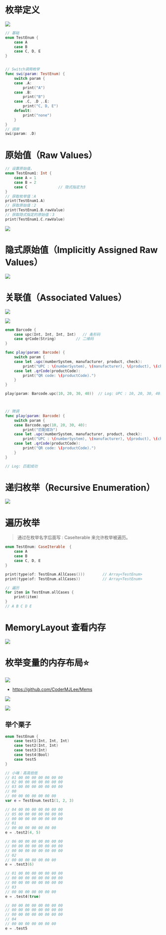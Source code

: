 

# 枚举定义

![](media_04Enum/001.png)

```swift
// 基础
enum TestEnum {
    case A
    case B
    case C, D, E
}


// Switch调用枚举
func swi(param: TestEnum) {
    switch param {
    case .A:
        print("A")
    case .B:
        print("B")
    case .C, .D ,.E:
        print("C, D, E")
    default:
        print("none")
    }
}
// 调用
swi(param: .D)
```





#  原始值（Raw Values）

```swift
// 设置原始值，
enum TestEnum1: Int {
    case A = 1
    case B = 2
  	case C				// 隐式指定为3
}
// 获取枚举值：A
print(TestEnum1.A)
// 获取原始值：2
print(TestEnum1.B.rawValue)
// 获取隐式指定的原始值：3
print(TestEnum1.C.rawValue)
```



![](media_04Enum/004.png)



# 隐式原始值（Implicitly Assigned Raw Values）

![](media_04Enum/005.png)







# 关联值（Associated Values）

![](media_04Enum/002.png)

![](media_04Enum/003.png)

```swift
enum Barcode {
    case upc(Int, Int, Int, Int)   // 条形码
    case qrCode(String)         // 二维码
}

func play(param: Barcode) {
    switch param {
    case let .upc(numberSystem, manufacturer, product, check):
        print("UPC : \(numberSystem), \(manufacturer), \(product), \(check).")
    case let .qrCode(productCode):
        print("QR code: \(productCode).")
    }
}

play(param: Barcode.upc(10, 20, 30, 40))  // Log: UPC : 10, 20, 30, 40.



// 微调
func play(param: Barcode) {
    switch param {
    case Barcode.upc(10, 20, 30, 40):
        print("匹配成功")
    case let .upc(numberSystem, manufacturer, product, check):
        print("UPC : \(numberSystem), \(manufacturer), \(product), \(check).")
    case let .qrCode(productCode):
        print("QR code: \(productCode).")
    }
}

// Log: 匹配成功
```





# 递归枚举（Recursive Enumeration）

![](media_04Enum/006.png)





# 遍历枚举

> 通过在枚举名字后面写 : CaseIterable 来允许枚举被遍历。

```swift
enum TestEnum: CaseIterable  {
    case A
    case B
    case C, D, E
}

print(type(of: TestEnum.AllCases())) 		// Array<TestEnum>
print(type(of: TestEnum.allCases)) 			// Array<TestEnum>

// 遍历
for item in TestEnum.allCases {
    print(item)
}
// A B C D E
```





# MemoryLayout 查看内存

![](media_04Enum/007.png)





# 枚举变量的内存布局⭐

![](media_04Enum/008.png)



* https://github.com/CoderMJLee/Mems

![](media_04Enum/009.png)



![](media_04Enum/010.png)



## 举个栗子

```swift
enum TestEnum {
    case test1(Int, Int, Int)
    case test2(Int, Int)
    case test3(Int)
    case test4(Bool)
    case test5
}

// 小端：高高低低
// 01 00 00 00 00 00 00 00
// 02 00 00 00 00 00 00 00
// 03 00 00 00 00 00 00 00
// 00
// 00 00 00 00 00 00 00
var e = TestEnum.test1(1, 2, 3)

// 04 00 00 00 00 00 00 00
// 05 00 00 00 00 00 00 00
// 00 00 00 00 00 00 00 00
// 01
// 00 00 00 00 00 00 00
e = .test2(4, 5)

// 06 00 00 00 00 00 00 00
// 00 00 00 00 00 00 00 00
// 00 00 00 00 00 00 00 00
// 02
// 00 00 00 00 00 00 00
e = .test3(6)

// 01 00 00 00 00 00 00 00
// 00 00 00 00 00 00 00 00
// 00 00 00 00 00 00 00 00
// 03
// 00 00 00 00 00 00 00
e = .test4(true)

// 00 00 00 00 00 00 00 00
// 00 00 00 00 00 00 00 00
// 00 00 00 00 00 00 00 00
// 04
// 00 00 00 00 00 00 00
e = .test5


```







